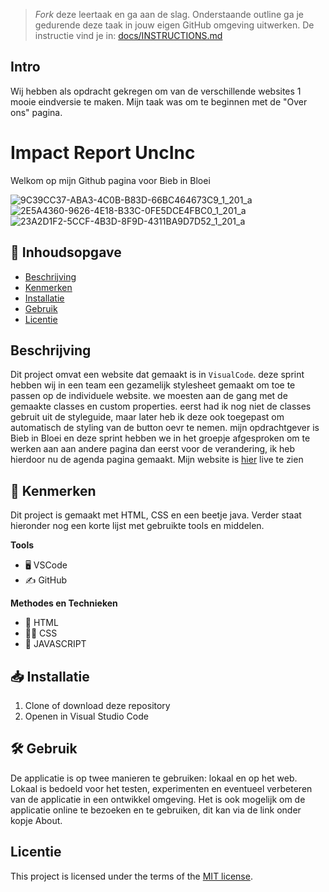 > _Fork_ deze leertaak en ga aan de slag. Onderstaande outline ga je gedurende deze taak in jouw eigen GitHub omgeving uitwerken. De instructie vind je in: [docs/INSTRUCTIONS.md](docs/INSTRUCTIONS.md)


## Intro
Wij hebben als opdracht gekregen om van de verschillende websites 1 mooie eindversie te maken. Mijn taak was om te beginnen met de "Over ons" pagina.

# Impact Report UncInc
Welkom op mijn Github pagina voor Bieb in Bloei


![9C39CC37-ABA3-4C0B-B83D-66BC464673C9_1_201_a](https://github.com/user-attachments/assets/24e4313e-15ee-4562-a4c4-ec8b8906836b)
![2E5A4360-9626-4E18-B33C-0FE5DCE4FBC0_1_201_a](https://github.com/user-attachments/assets/df9cc1a2-7e5b-47e1-839f-07303781054b)
![23A2D1F2-5CCF-4B3D-8F9D-4311BA9D7D52_1_201_a](https://github.com/user-attachments/assets/73162437-cdd0-47f9-b2ae-9481a03cf6e8)


## 📖 Inhoudsopgave
 
  * [Beschrijving](#beschrijving)
  * [Kenmerken](#kenmerken)
  * [Installatie](#installatie)
  * [Gebruik](#gebruik)
  * [Licentie](#licentie)
 
 
## Beschrijving
<!-- In de Beschrijving staat hoe je project er uit ziet, hoe het werkt en wat je er mee kan. -->
Dit project omvat een website dat gemaakt is in `VisualCode`.
deze sprint hebben wij in een team een gezamelijk stylesheet gemaakt om toe te passen op de individuele website. we moesten aan de gang met de gemaakte classes en custom properties. eerst had ik nog niet de classes gebruit uit de styleguide, maar later heb ik deze ook toegepast om automatisch de styling van de button oevr te nemen. mijn opdrachtgever is Bieb in Bloei en deze sprint hebben we in het groepje afgesproken om te werken aan aan andere pagina dan eerst voor de verandering, ik heb hierdoor nu de agenda pagina gemaakt.
Mijn website is [hier](https://anouarab2.github.io/look-and-feel-corporate-identity/) live te zien
 
## 💎 Kenmerken
 
Dit project is gemaakt met HTML, CSS en een beetje java. Verder staat hieronder nog een korte lijst met gebruikte tools en middelen.
 
**Tools**
 
- 🖥️ VSCode
- ✍️ GitHub
 
**Methodes en Technieken**
 
- 🚀 HTML
- 💅🏼 CSS
- 📱 JAVASCRIPT
 
## 📥 Installatie
 
1. Clone of download deze repository
2. Openen in Visual Studio Code
 
## 🛠️ Gebruik
 
De applicatie is op twee manieren te gebruiken: lokaal en op het web. Lokaal is bedoeld voor het testen, experimenten en eventueel verbeteren van de applicatie in een ontwikkel omgeving. Het is ook mogelijk om de applicatie online te bezoeken en te gebruiken, dit kan via de link onder kopje About.
 

## Licentie
This project is licensed under the terms of the [MIT license](./LICENSE).

